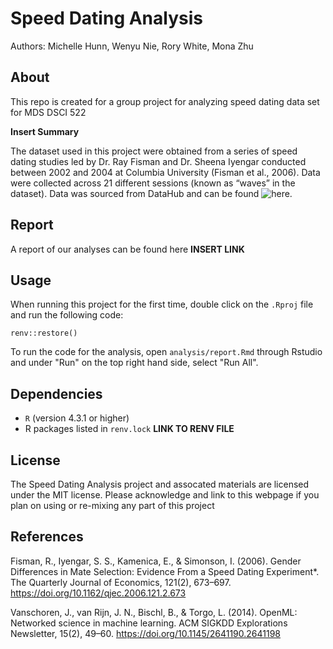 # Speed Dating Analysis

Authors: Michelle Hunn, Wenyu Nie, Rory White, Mona Zhu

## About

This repo is created for a group project for analyzing speed dating data set for MDS DSCI 522

**Insert Summary**

The dataset used in this project were obtained from a series of speed dating studies led by Dr. Ray Fisman and Dr. Sheena Iyengar conducted between 2002 and 2004 at Columbia University (Fisman et al., 2006). Data were collected across 21 different sessions (known as “waves” in the dataset). Data was sourced from DataHub and can be found ![here](https://datahub.io/machine-learning/speed-dating).

## Report

A report of our analyses can be found here **INSERT LINK**

## Usage

When running this project for the first time, double click on the `.Rproj` file and run the following code:

```
renv::restore()
```

To run the code for the analysis, open `analysis/report.Rmd` through Rstudio and under "Run" on the top right hand side, select "Run All".

## Dependencies

* `R` (version 4.3.1 or higher)
* R packages listed in `renv.lock` **LINK TO RENV FILE**

## License

The Speed Dating Analysis project and assocated materials are licensed under the MIT license. Please acknowledge and link to this webpage if you plan on using or re-mixing any part of this project

## References

Fisman, R., Iyengar, S. S., Kamenica, E., & Simonson, I. (2006). Gender Differences in Mate Selection: Evidence From a Speed Dating Experiment*. The Quarterly Journal of Economics, 121(2), 673–697. https://doi.org/10.1162/qjec.2006.121.2.673

Vanschoren, J., van Rijn, J. N., Bischl, B., & Torgo, L. (2014). OpenML: Networked science in machine learning. ACM SIGKDD Explorations Newsletter, 15(2), 49–60. https://doi.org/10.1145/2641190.2641198